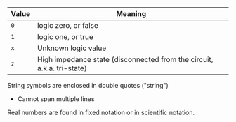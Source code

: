 
| Value | Meaning              |
| ----- | -------------------- |
| `0`     | logic zero, or false |
| `1`     | logic one, or true   |
| `x`     | Unknown logic value  |
| `z`     | High impedance state  (disconnected from the circuit, a.k.a. tri-state) |

String symbols are enclosed in double quotes ("string")
- Cannot span multiple lines

Real numbers are found in fixed notation or in scientific notation.



